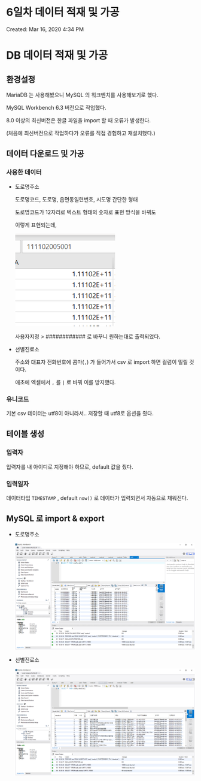 # 6일차 데이터 적재 및 가공

Created: Mar 16, 2020 4:34 PM

# DB 데이터 적재 및 가공

## 환경설정

MariaDB 는 사용해봤으니 MySQL 의 워크벤치를 사용해보기로 했다.

MySQL Workbench 6.3 버전으로 작업했다.

8.0 이상의 최신버전은 한글 파일을 import 할 때 오류가 발생한다.

(처음에 최신버전으로 작업하다가 오류를 직접 경험하고 재설치했다.)

## 데이터 다운로드 및 가공

### 사용한 데이터

- 도로명주소

    도로명코드, 도로명, 읍면동일련번호, 시도명 간단한 형태

    도로명코드가 12자리로 텍스트 형태의 숫자로 표현 방식을 바꿔도

    이렇게 표현되는데,

    ![6/Untitled.png](6/Untitled.png)

    사용자지정 > ############ 로 바꾸니 원하는대로 출력되었다.

- 선별진료소

    주소와 대표자 전화번호에 콤마(`,`) 가 들어가서 csv 로 import 하면 컬럼이 밀릴 것이다.

    애초에 엑셀에서 `,` 를 `|` 로 바꿔 이를 방지했다.

### 유니코드

기본 csv 데이터는 utf8이 아니라서.. 저장할 때 utf8로 옵션을 줬다.

## 테이블 생성

### 입력자

입력자를 내 아이디로 지정해야 하므로, default 값을 줬다.

### 입력일자

데이터타입 `TIMESTAMP` , default `now()` 로 데이터가 입력되면서 자동으로 채워진다.

## MySQL 로 import & export

- 도로명주소

    ![6/Untitled%201.png](6/Untitled%201.png)

- 선별진료소

    ![6/Untitled%202.png](6/Untitled%202.png)